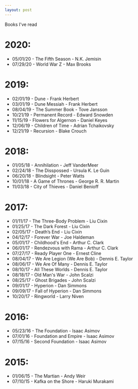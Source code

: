 ```yaml
---
layout: post
---
```


Books I've read

# 2020:
- 05/01/20 - The Fifth Season - N.K. Jemisin
- 07/29/20 - World War Z - Max Brooks

# 2019:
- 02/01/19 - Dune - Frank Herbert
- 03/01/19 - Dune Messiah - Frank Herbert
- 08/04/19 - The Summer Book - Tove Jansson
- 10/21/19 - Permanent Record - Edward Snowden
- 11/15/19 - Flowers for Algernon - Daniel Keyes
- 12/06/19 - Children of Time - Adrian Tchaikovsky
- 12/21/19 - Recursion - Blake Crouch

# 2018:
- 01/05/18 - Annihilation - Jeff VanderMeer
- 02/24/18 - The Disspossed - Ursula K. Le Guin
- 06/20/18 - Blindsight - Peter Watts
- 10/01/18 - A Game of Thrones - George R. R. Martin
- 11/03/18 - City of Thieves - Daniel Benioff

# 2017:
- 01/11/17 - The Three-Body Problem - Liu Cixin
- 01/25/17 - The Dark Forest - Liu Cixin
- 02/05/17 - Death’s End - Liu Cixin
- 04/12/17 - Forever War - Joe Haldeman
- 05/01/17 - Childhood's End - Arthur C. Clark
- 06/01/17 - Rendezvous with Rama - Arthur C. Clark
- 07/27/17 - Ready Player One - Ernest Cline
- 08/04/17 - We Are Legion (We Are Bob) - Dennis E. Taylor
- 08/06/17 - We Are Of Many - Dennis E. Taylor
- 08/10/17 - All These Worlds - Dennis E. Taylor
- 08/18/17 - Old Man's War - John Scalzi
- 08/25/17 - Ghost Brigades - John Scalzi
- 09/01/17 - Hyperion - Dan Simmons
- 09/09/17 - Fall of Hyperion - Dan Simmons
- 10/20/17 - Ringworld - Larry Niven

# 2016:

- 05/23/16 - The Foundation - Isaac Asimov
- 07/01/16 - Foundation and Empire - Isaac Asimov
- 07/15/16 - Second Foundation - Isaac Asimov

# 2015:

- 01/06/15 - The Martian - Andy Weir
- 07/10/15 - Kafka on the Shore - Haruki Murakami
